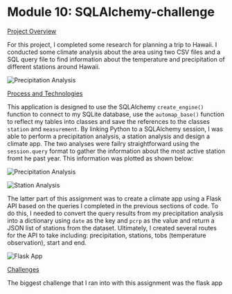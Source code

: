 # Module 10: SQLAlchemy-challenge

<ins>Project Overview</ins>
    
For this project, I completed some research for planning a trip to Hawaii. I conducted some climate analysis about the area using two CSV files and a SQL query file to find information about the temperature and precipitation of different stations around Hawaii.

![Precipitation Analysis](Images/stats_table.png)


<ins>Process and Technologies</ins>
    
This application is designed to use the SQLAlchemy `create_engine()` function to connect to my SQLite database, use the `automap_base()` function to reflect my tables into classes and save the references to the classes `station` and `measurement`. By linking Python to a SQLAlchemy session, I was able to perform a precipitation analysis, a station analysis and design a climate app. The two analyses were failry straightforward using the `session.query` format to gather the information about the most active station fromt he past year. This information was plotted as shown below:
    
   ![Precipitation Analysis](Images/pcrp_plot.png)
    
   ![Station Analysis](Images/station_plot.png)

The latter part of this assignment was to create a climate app using a Flask API based on the queries I completed in the previous sections of code. To do this, I needed to convert the query results from my precipitation analysis into a dictionary using `date` as the key and `pcrp` as the value and return a JSON list of stations from the dataset. Ultimately, I created several routes for the API to take including: precipitation, stations, tobs (temperature observation), start and end.
    
   ![Flask App](Images/flask_screenshot.png)
    
    
<ins>Challenges</ins>
    
The biggest challenge that I ran into with this assignment was the flask app
